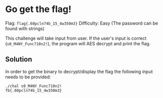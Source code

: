 # Go get the flag!

Flag: ``flag{.60pcln74b_15_4w350m3}``
Difficulty: Easy (The password can be found with strings)

This challenge will take input from user. If the user's input is correct (``s0_M4NY_Func710n2!``), the program will AES decrypt and print the flag.

## Solution

In order to get the binary to decrypt/display the flag the following input needs to be provided:

```
./chal s0_M4NY_Func710n2!
fb{.60pcln74b_15_4w350m3}
```
